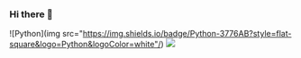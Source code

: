 ### Hi there 👋

<!--
**QuanterNoh/QuanterNoh** is a ✨ _special_ ✨ repository because its `README.md` (this file) appears on your GitHub profile.

Here are some ideas to get you started:

- 🔭 I’m currently working on ...
- 🌱 I’m currently learning ...
- 👯 I’m looking to collaborate on ...
- 🤔 I’m looking for help with ...
- 💬 Ask me about ...
- 📫 How to reach me: ...
- 😄 Pronouns: ...
- ⚡ Fun fact: ...
-->
![Python](img src="https://img.shields.io/badge/Python-3776AB?style=flat-square&logo=Python&logoColor=white"/)
<img src="https://img.shields.io/badge/Flask-000000?style=flat-square&logo=Flask&logoColor=white"/>
